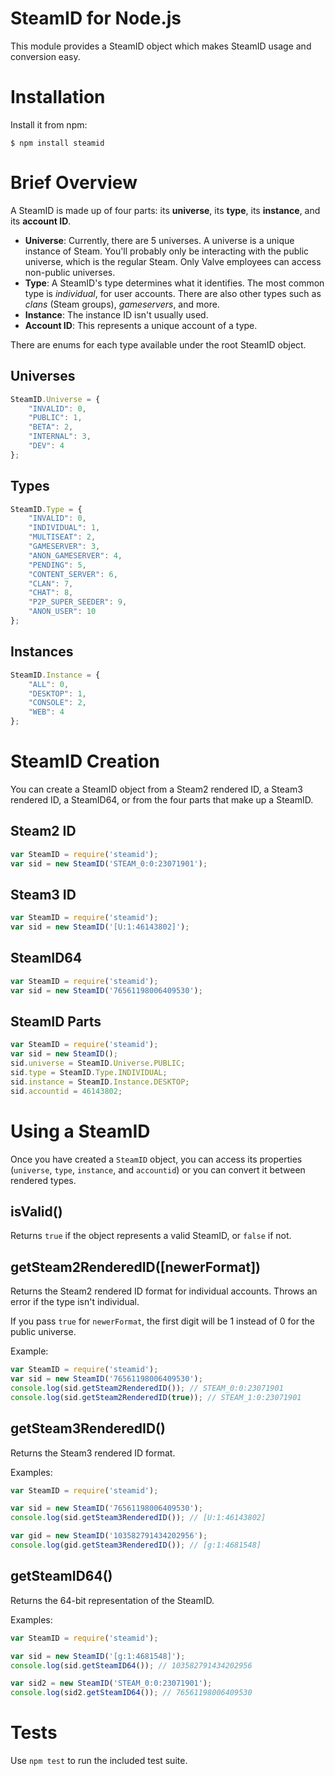 # SteamID for Node.js

This module provides a SteamID object which makes SteamID usage and conversion easy.

# Installation

Install it from npm:

    $ npm install steamid

# Brief Overview

A SteamID is made up of four parts: its **universe**, its **type**, its **instance**, and its **account ID**.

- **Universe**: Currently, there are 5 universes. A universe is a unique instance of Steam. You'll probably only be interacting with the public universe, which is the regular Steam. Only Valve employees can access non-public universes.
- **Type**: A SteamID's type determines what it identifies. The most common type is *individual*, for user accounts. There are also other types such as *clans* (Steam groups), *gameservers*, and more.
- **Instance**: The instance ID isn't usually used.
- **Account ID**: This represents a unique account of a type.

There are enums for each type available under the root SteamID object.

## Universes

```js
SteamID.Universe = {
	"INVALID": 0,
	"PUBLIC": 1,
	"BETA": 2,
	"INTERNAL": 3,
	"DEV": 4
};
```

## Types

```js
SteamID.Type = {
	"INVALID": 0,
	"INDIVIDUAL": 1,
	"MULTISEAT": 2,
	"GAMESERVER": 3,
	"ANON_GAMESERVER": 4,
	"PENDING": 5,
	"CONTENT_SERVER": 6,
	"CLAN": 7,
	"CHAT": 8,
	"P2P_SUPER_SEEDER": 9,
	"ANON_USER": 10
};
```

## Instances

```js
SteamID.Instance = {
	"ALL": 0,
	"DESKTOP": 1,
	"CONSOLE": 2,
	"WEB": 4
};
```

# SteamID Creation

You can create a SteamID object from a Steam2 rendered ID, a Steam3 rendered ID, a SteamID64, or from the four parts that make up a SteamID.

## Steam2 ID

```js
var SteamID = require('steamid');
var sid = new SteamID('STEAM_0:0:23071901');
```

## Steam3 ID

```js
var SteamID = require('steamid');
var sid = new SteamID('[U:1:46143802]');
```

## SteamID64

```js
var SteamID = require('steamid');
var sid = new SteamID('76561198006409530');
```

## SteamID Parts

```js
var SteamID = require('steamid');
var sid = new SteamID();
sid.universe = SteamID.Universe.PUBLIC;
sid.type = SteamID.Type.INDIVIDUAL;
sid.instance = SteamID.Instance.DESKTOP;
sid.accountid = 46143802;
```

# Using a SteamID

Once you have created a `SteamID` object, you can access its properties (`universe`, `type`, `instance`, and `accountid`) or you can convert it between rendered types.

## isValid()

Returns `true` if the object represents a valid SteamID, or `false` if not.

## getSteam2RenderedID([newerFormat])

Returns the Steam2 rendered ID format for individual accounts. Throws an error if the type isn't individual.

If you pass `true` for `newerFormat`, the first digit will be 1 instead of 0 for the public universe.

Example:

```js
var SteamID = require('steamid');
var sid = new SteamID('76561198006409530');
console.log(sid.getSteam2RenderedID()); // STEAM_0:0:23071901
console.log(sid.getSteam2RenderedID(true)); // STEAM_1:0:23071901
```

## getSteam3RenderedID()

Returns the Steam3 rendered ID format.

Examples:

```js
var SteamID = require('steamid');

var sid = new SteamID('76561198006409530');
console.log(sid.getSteam3RenderedID()); // [U:1:46143802]

var gid = new SteamID('103582791434202956');
console.log(gid.getSteam3RenderedID()); // [g:1:4681548]
```

## getSteamID64()

Returns the 64-bit representation of the SteamID.

Examples:

```js
var SteamID = require('steamid');

var sid = new SteamID('[g:1:4681548]');
console.log(sid.getSteamID64()); // 103582791434202956

var sid2 = new SteamID('STEAM_0:0:23071901');
console.log(sid2.getSteamID64()); // 76561198006409530
```

# Tests

Use `npm test` to run the included test suite.
